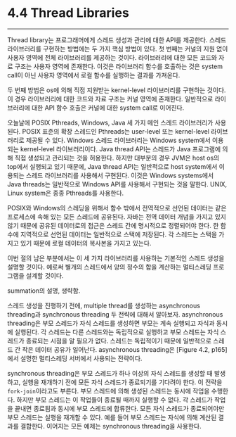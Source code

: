 # 4.4 Thread Libraries
---
Thread library는 프로그래머에게 스레드 생성과 관리에 대한 API를 제공한다. 스레드 라이브러리를 구현하는 방법에는 두 가지 핵심 방법이 있다. 첫 번째는 커널의 지원 없이 사용자 영역에 전체 라이브러리를 제공하는 것이다. 라이브러리에 대한 모든 코드와 자료 구조는 사용자 영역에 존재한다. 이것은 라이브러리 함수를 호출하는 것은 system call이 아닌 사용자 영역에서 로컬 함수를 실행하는 결과를 가져온다.

두 번째 방법은 os에 의해 직접 지원받는 kernel-level 라이브러리를 구현하는 것이다. 이 경우 라이브러리에 대한 코드와 자료 구조는 커널 영역에 존재한다. 일반적으로 라이브러리에 대한 API 함수 호출은 커널에 대한 system call로 이어진다.

오늘날에 POSIX Pthreads, Windows, Java 세 가지 메인 스레드 라이브러리가 사용된다. POSIX 표준의 확장 스레드인 Pthreads는 user-level 또는 kernel-level 라이브러리로 제공될 수 있다. Windows 스레드 라이브러리는 Windows system에서 이용되는 kernel-level 라이브러리이다. Java thread API는 스레드가 Java 프로그램에 의해 직접 생성되고 관리되는 것을 허용한다. 하지만 대부분의 경우 JVM은 host os의 top에서 실행되고 있기 때문에, Java thread API는 일반적으로 host system에서 이용되는 스레드 라이브러리를 사용해서 구현된다. 이것은 Windows systems에서 Java threads는 일반적으로 Windows API를 사용해서 구현되는 것을 말한다. UNIX, Linux system은 종종 Pthreads를 사용한다.

POSIX와 Windows의 스레딩을 위해서 함수 밖에서 전역적으로 선언된 데이터는 같은 프로세스에 속해 있는 모든 스레드에 공유된다. 자바는 전역 데이터 개념을 가지고 있지 않기 때문에 공유된 데이터로의 접근은 스레드 간에 명시적으로 정렬되어야 한다. 한 함수에 지역적으로 선언된 데이터는 일반적으로 스택에 저장된다. 각 스레드는 스택을 가지고 있기 때문에 로컬 데이터의 복사본을 가지고 있는다.

이번 절의 남은 부분에서는 이 세 가지 라이브러리를 사용하는 기본적인 스레드 생성을 설명할 것이다. 예로써 별개의 스레드에서 양의 정수의 합을 계산하는 멀티스레딩 프로그램을 설계할 것이다.

summation의 설명, 생략함.

스레드 생성을 진행하기 전에, multiple thread를 생성하는 asynchronous threading과 synchronous threading 두 전략에 대해서 알아보자. asynchronous threading은 부모 스레드가 자식 스레드를 생성하면 부모는 계속 실행되고 자식과 동시에 실행된다. 각 스레드는 다른 스레드와는 독립적으로 실행하고 부모 스레드는 자식 스레드가 종료되는 시점을 알 필요가 없다. 스레드는 독립적이기 때문에 일반적으로 스레드 간 작은 데이터 공유가 일어난다. asynchronous threading은 [Figure 4.2, p165]에서 설명한 멀티스레딩 서버에서 사용되는 전략이다.

synchronous threading은 부모 스레드가 하나 이상의 자식 스레드를 생성할 때 발생하고, 실행을 재개하기 전에 모든 자식 스레드가 종료되기를 기다려야 한다. 이 전략을 `fork-join`이라고도 부른다. 부모 스레드에 의해 생성된 스레드는 동시에 작업을 수행한다. 하지만 부모 스레드는 이 작업들이 종료될 때까지 실행할 수 없다. 각 스레드가 작업을 끝내면 종료됨과 동시에 부모 스레드에 합류한다. 모든 자식 스레드가 종료되어야만 부모 스레드는 실행을 재개할 수 있다. 예를 들어 부모 스레드는 자식에 의해 계산된 결과를 결합한다. 이어지는 모든 예제는 synchronous threading을 사용한다.
